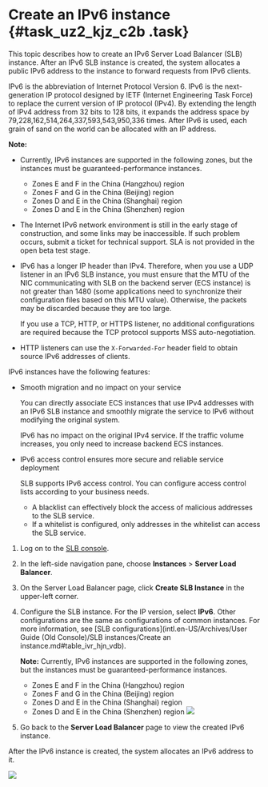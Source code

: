 # Create an IPv6 instance {#task_uz2_kjz_c2b .task}

This topic describes how to create an IPv6 Server Load Balancer \(SLB\) instance. After an IPv6 SLB instance is created, the system allocates a public IPv6 address to the instance to forward requests from IPv6 clients.

IPv6 is the abbreviation of Internet Protocol Version 6. IPv6 is the next-generation IP protocol designed by IETF \(Internet Engineering Task Force\) to replace the current version of IP protocol \(IPv4\). By extending the length of IPv4 address from 32 bits to 128 bits, it expands the address space by 79,228,162,514,264,337,593,543,950,336 times. After IPv6 is used, each grain of sand on the world can be allocated with an IP address.

**Note:** 

-   Currently, IPv6 instances are supported in the following zones, but the instances must be guaranteed-performance instances.
    -   Zones E and F in the China \(Hangzhou\) region
    -   Zones F and G in the China \(Beijing\) region
    -   Zones D and E in the China \(Shanghai\) region
    -   Zones D and E in the China \(Shenzhen\) region
-   The Internet IPv6 network environment is still in the early stage of construction, and some links may be inaccessible. If such problem occurs, submit a ticket for technical support. SLA is not provided in the open beta test stage.
-   IPv6 has a longer IP header than IPv4. Therefore, when you use a UDP listener in an IPv6 SLB instance, you must ensure that the MTU of the NIC communicating with SLB on the backend server \(ECS instance\) is not greater than 1480 \(some applications need to synchronize their configuration files based on this MTU value\). Otherwise, the packets may be discarded because they are too large.

    If you use a TCP, HTTP, or HTTPS listener, no additional configurations are required because the TCP protocol supports MSS auto-negotiation.

-   HTTP listeners can use the `X-Forwarded-For` header field to obtain source IPv6 addresses of clients.

IPv6 instances have the following features:

-   Smooth migration and no impact on your service

    You can directly associate ECS instances that use IPv4 addresses with an IPv6 SLB instance and smoothly migrate the service to IPv6 without modifying the original system.

    IPv6 has no impact on the original IPv4 service. If the traffic volume increases, you only need to increase backend ECS instances.

-   IPv6 access control ensures more secure and reliable service deployment

    SLB supports IPv6 access control. You can configure access control lists according to your business needs.

    -   A blacklist can effectively block the access of malicious addresses to the SLB service.
    -   If a whitelist is configured, only addresses in the whitelist can access the SLB service.

1.  Log on to the [SLB console](https://slb.console.aliyun.com/slb/cn-hangzhou).
2.  In the left-side navigation pane, choose **Instances** \> **Server Load Balancer**.
3.  On the Server Load Balancer page, click **Create SLB Instance** in the upper-left corner.
4.  Configure the SLB instance. For the IP version, select **IPv6**. Other configurations are the same as configurations of common instances. For more information, see [SLB configurations](intl.en-US/Archives/User Guide (Old Console)/SLB instances/Create an instance.md#table_ivr_hjn_vdb).

    **Note:** Currently, IPv6 instances are supported in the following zones, but the instances must be guaranteed-performance instances.

    -   Zones E and F in the China \(Hangzhou\) region
    -   Zones F and G in the China \(Beijing\) region
    -   Zones D and E in the China \(Shanghai\) region
    -   Zones D and E in the China \(Shenzhen\) region
    ![](http://static-aliyun-doc.oss-cn-hangzhou.aliyuncs.com/assets/img/15645/15645483217308_en-US.png)

5.  Go back to the **Server Load Balancer** page to view the created IPv6 instance.

After the IPv6 instance is created, the system allocates an IPv6 address to it.

![](http://static-aliyun-doc.oss-cn-hangzhou.aliyuncs.com/assets/img/15645/15645483227309_en-US.png)

